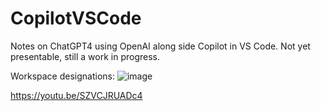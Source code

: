 # CopilotVSCode
Notes on ChatGPT4 using OpenAI along side Copilot in VS Code.  Not yet presentable, still a work in progress.

Workspace designations:
![image](https://github.com/KTottenDC/CopilotVSCode/assets/127148669/d261ba50-e162-4dcd-8f5d-9bf84105482a)

https://youtu.be/SZVCJRUADc4

